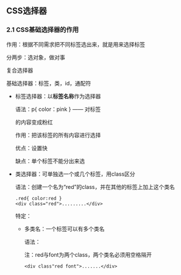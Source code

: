 ## CSS选择器

### 2.1 CSS基础选择器的作用

作用：根据不同需求把不同标签选出来，就是用来选择标签

分两步：选对象，做对事



复合选择器

基础选择器：标签，类，id，通配符

* 标签选择器：以**标签名称**作为选择器

  语法：p{ color：pink } —— 对标签 <p> 的内容变成粉红

  作用：把该标签的所有内容进行选择

  优点：设置快

  缺点：单个标签不能分出来选



* 类选择器：可单独选一个或几个标签，用class区分

  语法：创建一个名为“red”的class，并在其他的标签上加上这个类名

  ```
  .red{ color:red }
  <div class="red">.........</div>
  ```

  特定：

  * 多类名：一个标签可以有多个类名

    语法：

    注：red与font为两个class，两个类名必须用空格隔开

    ```
    <div class"red font">.......</div>
    
    
    ```

    